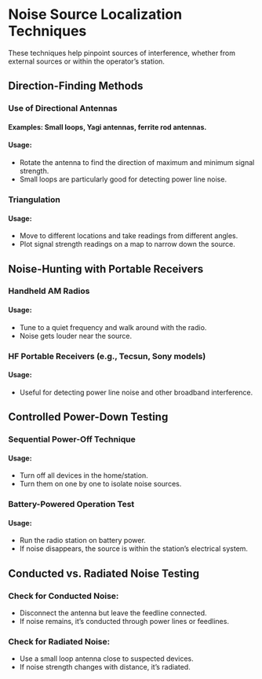 # Noise Source Localization Techniques

These techniques help pinpoint sources of interference, whether from external sources or within the operator’s station.

## Direction-Finding Methods
### Use of Directional Antennas
#### Examples: Small loops, Yagi antennas, ferrite rod antennas.
#### Usage:
- Rotate the antenna to find the direction of maximum and minimum signal strength.
- Small loops are particularly good for detecting power line noise.
### Triangulation
#### Usage:
- Move to different locations and take readings from different angles.
- Plot signal strength readings on a map to narrow down the source.

## Noise-Hunting with Portable Receivers
### Handheld AM Radios
#### Usage:
- Tune to a quiet frequency and walk around with the radio.
- Noise gets louder near the source.
### HF Portable Receivers (e.g., Tecsun, Sony models)
#### Usage:
- Useful for detecting power line noise and other broadband interference.

## Controlled Power-Down Testing
### Sequential Power-Off Technique
#### Usage:
- Turn off all devices in the home/station.
- Turn them on one by one to isolate noise sources.
### Battery-Powered Operation Test
#### Usage:
- Run the radio station on battery power.
- If noise disappears, the source is within the station’s electrical system.

## Conducted vs. Radiated Noise Testing
### Check for Conducted Noise:
- Disconnect the antenna but leave the feedline connected.
- If noise remains, it’s conducted through power lines or feedlines.
### Check for Radiated Noise:
- Use a small loop antenna close to suspected devices.
- If noise strength changes with distance, it’s radiated.
